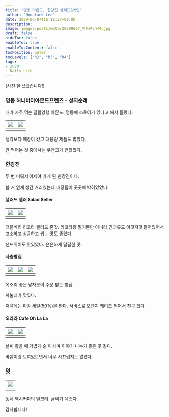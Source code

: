 ```yaml
---
title: "명동 아몬드, 한강진 샐러드&와인"
author: "Hoontaek Lee"
date: 2020-06-07T15:18:27+09:00
description:
image: images/posts/meta/20200607_명동한강진4.jpg
draft: false
hideToc: false
enableToc: true
enableTocContent: false
tocPosition: outer
tocLevels: ["h2", "h3", "h4"]
tags:
- 2020
- Daily Life
---
```


(사진 잘 쓰겠습니다!)



### 명동 허니버터아몬드프렌즈 - 성지순례

내가 자주 먹는 길림양행 아몬드. 명동에 스토어가 있다고 해서 들렀다.

| ![](/en/posts/20200607_명동한강진/20200607_명동한강진1.jpg) | ![](/en/posts/20200607_명동한강진/20200607_명동한강진2.jpg) |
| :---------------------------------------------------------: | ----------------------------------------------------------- |
|                                                             |                                                             |

생각보다 매장이 컸고 대용량 제품도 많았다.

안 먹어본 것 중에서는 쿠앤크가 괜찮았다.



### 한강진

두 번 미뤄서 이제야 가게 된 한강진이다.

볼 거 없게 생긴 거리였는데 매장들이 곳곳에 박혀있었다.



#### 샐러드 셀러 Salad Seller

| ![](/en/posts/20200607_명동한강진/20200607_명동한강진10.jpg) | ![](/en/posts/20200607_명동한강진/20200607_명동한강진4.jpg) |
| :----------------------------------------------------------: | ----------------------------------------------------------- |
|                                                              |                                                             |

더블베리 리코타 샐러드 존맛. 리코타랑 딸기뿐만 아니라 견과류도 이것저것 들어있어서 고소하고 상큼하고 씹는 맛도 좋았다.

샌드위치도 맛있었다. 은은하게 달달한 맛.



#### 사층빵집

| ![](/en/posts/20200607_명동한강진/20200607_명동한강진5.jpg) | ![](/en/posts/20200607_명동한강진/20200607_명동한강진6.jpg) | ![](/en/posts/20200607_명동한강진/20200607_명동한강진7.jpg) |
| :---------------------------------------------------------: | ----------------------------------------------------------- | ----------------------------------------------------------- |
|                                                             |                                                             |                                                             |

목소리 좋은 남자분이 주문 받는 빵집.

까눌레가 맛있다.

저녁에는 마감 세일(50%)을 한다. 서비스로 오렌지 케이크 얻어서 친구 줬다.



#### 오라라 Cafe Oh La La

| ![](/en/posts/20200607_명동한강진/20200607_명동한강진8.jpg) | ![](/en/posts/20200607_명동한강진/20200607_명동한강진9.jpg) |
| :---------------------------------------------------------: | ----------------------------------------------------------- |
|                                                             |                                                             |

날씨 좋을 때 가볍게 술 마시며 이야기 나누기 좋은 곳 같다.

바깥이랑 트여있으면서 너무 시끄럽지도 않았다.



### 덧

| ![](/en/posts/20200607_명동한강진/20200607_명동한강진3.jpg) |
| :---------------------------------------------------------: |
|                                                             |

동네 역시커피의 밀크티. 글씨가 예쁘다.



감사합니다!